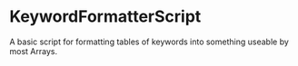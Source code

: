 # KeywordFormatterScript
A basic script for formatting tables of keywords into something useable by most Arrays.
